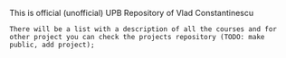 This is official (unofficial) UPB Repository of Vlad Constantinescu
```
There will be a list with a description of all the courses and for other project you can check the projects repository (TODO: make public, add project);
```
